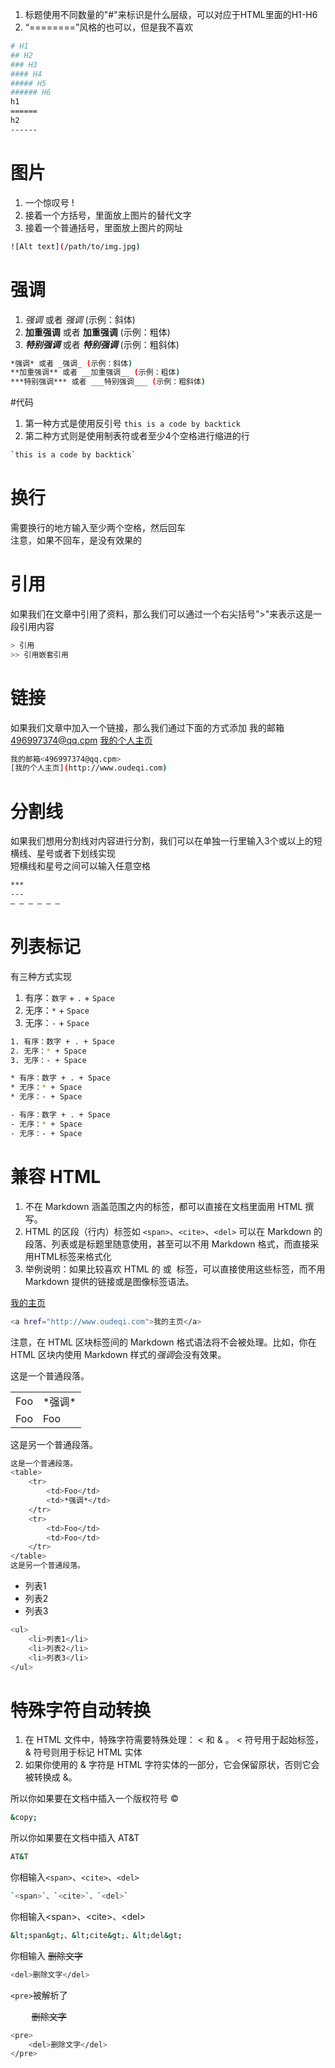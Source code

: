 1. 标题使用不同数量的"#"来标识是什么层级，可以对应于HTML里面的H1-H6
2. “========”风格的也可以，但是我不喜欢

``` bash
# H1
## H2
### H3
#### H4
##### H5
###### H6
h1
======
h2
------
```

# 图片
1. 一个惊叹号 !
2. 接着一个方括号，里面放上图片的替代文字
3. 接着一个普通括号，里面放上图片的网址

``` bash
![Alt text](/path/to/img.jpg)
```

# 强调
1. *强调* 或者 _强调_ (示例：斜体)
2. **加重强调** 或者 __加重强调__ (示例：粗体)
3. ***特别强调*** 或者 ___特别强调___ (示例：粗斜体)

``` bash
*强调* 或者 _强调_ (示例：斜体)
**加重强调** 或者 __加重强调__ (示例：粗体)
***特别强调*** 或者 ___特别强调___ (示例：粗斜体)
```

#代码
1. 第一种方式是使用反引号 `this is a code by backtick`
2. 第二种方式则是使用制表符或者至少4个空格进行缩进的行
``` bash
`this is a code by backtick`
```

# 换行
需要换行的地方输入至少两个空格，然后回车  
注意，如果不回车，是没有效果的

# 引用
如果我们在文章中引用了资料，那么我们可以通过一个右尖括号">"来表示这是一段引用内容

``` bash
> 引用
>> 引用嵌套引用
```

# 链接
如果我们文章中加入一个链接，那么我们通过下面的方式添加
我的邮箱<496997374@qq.cpm>
[我的个人主页](http://www.oudeqi.com)

``` bash
我的邮箱<496997374@qq.cpm>
[我的个人主页](http://www.oudeqi.com)
```

# 分割线
如果我们想用分割线对内容进行分割，我们可以在单独一行里输入3个或以上的短横线、星号或者下划线实现  
短横线和星号之间可以输入任意空格

``` bash
***
---
— — — — — —
```

# 列表标记
有三种方式实现
1. 有序：`数字` + `.` + `Space`
2. 无序：`*` + `Space`
3. 无序：`-` + `Space`

``` bash
1. 有序：数字 + . + Space
2. 无序：* + Space
3. 无序：- + Space
```

``` bash
* 有序：数字 + . + Space
* 无序：* + Space
* 无序：- + Space
```

``` bash
- 有序：数字 + . + Space
- 无序：* + Space
- 无序：- + Space
```

# 兼容 HTML
1. 不在 Markdown 涵盖范围之内的标签，都可以直接在文档里面用 HTML 撰写。
2. HTML 的区段（行内）标签如 `<span>`、`<cite>`、`<del>` 可以在 Markdown 的段落、列表或是标题里随意使用，甚至可以不用 Markdown 格式，而直接采用HTML标签来格式化
3. 举例说明：如果比较喜欢 HTML 的 <a> 或 <img> 标签，可以直接使用这些标签，而不用 Markdown 提供的链接或是图像标签语法。  

<a href="http://www.oudeqi.com">我的主页</a>
``` bash
<a href="http://www.oudeqi.com">我的主页</a>
```

注意，在 HTML 区块标签间的 Markdown 格式语法将不会被处理。比如，你在 HTML 区块内使用 Markdown 样式的*强调*会没有效果。

这是一个普通段落。
<table>
    <tr>
        <td>Foo</td>
        <td>*强调*</td>
    </tr>
    <tr>
        <td>Foo</td>
        <td>Foo</td>
    </tr>
</table>
这是另一个普通段落。

``` bash
这是一个普通段落。
<table>
    <tr>
        <td>Foo</td>
        <td>*强调*</td>
    </tr>
    <tr>
        <td>Foo</td>
        <td>Foo</td>
    </tr>
</table>
这是另一个普通段落。
```

<ul>
	<li>列表1</li>
	<li>列表2</li>
	<li>列表3</li>
</ul>

``` bash
<ul>
	<li>列表1</li>
	<li>列表2</li>
	<li>列表3</li>
</ul>
```

# 特殊字符自动转换
1. 在 HTML 文件中，特殊字符需要特殊处理： < 和 & 。 < 符号用于起始标签，& 符号则用于标记 HTML 实体
2. 如果你使用的 & 字符是 HTML 字符实体的一部分，它会保留原状，否则它会被转换成 &amp;。

所以你如果要在文档中插入一个版权符号 &copy;

``` bash
&copy;
```

所以你如果要在文档中插入 AT&T

``` bash
AT&T
```

你相输入`<span>`、`<cite>`、`<del>`
``` bash
`<span>`、`<cite>`、`<del>`
```

你相输入&lt;span&gt;、&lt;cite&gt;、&lt;del&gt;
``` bash
&lt;span&gt;、&lt;cite&gt;、&lt;del&gt;
```

你相输入 <del>删除文字</del>
``` bash
<del>删除文字</del>
```

`<pre>`被解析了
<pre>
	<del>删除文字</del>
</pre>
``` bash
<pre>
	<del>删除文字</del>
</pre>
```
